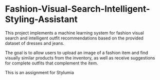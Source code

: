 # **Fashion-Visual-Search-Intelligent-Styling-Assistant**


This project implements a machine learning system for fashion visual search and intelligent outfit recommendations based on the provided dataset of dresses and jeans.

The goal is to allow users to upload an image of a fashion item and find visually similar products from the inventory, as well as receive suggestions for complete outfits that complement the item. 

This is an assignment for Stylumia

